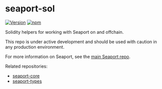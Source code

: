 # seaport-sol

[![Version][version-badge]][version-link]
[![npm][npm-badge]][npm-link]

Solidity helpers for working with Seaport on and offchain.

This repo is under active development and should be used with caution in any production environment.

For more information on Seaport, see the [main Seaport repo][seaport].

Related repositories:

- [seaport-core][seaport-core]
- [seaport-types][seaport-types]

[seaport]: https://github.com/ProjectOpenSea/seaport
[seaport-core]: https://github.com/ProjectOpenSea/seaport-core
[seaport-types]: https://github.com/ProjectOpenSea/seaport-types
[seaport-sol]: https://github.com/ProjectOpenSea/seaport-sol
[version-badge]: https://img.shields.io/github/package-json/v/ProjectOpenSea/seaport-sol
[version-link]: https://github.com/ProjectOpenSea/seaport-sol/releases
[npm-badge]: https://img.shields.io/npm/v/seaport-sol?color=red
[npm-link]: https://www.npmjs.com/package/seaport-sol
